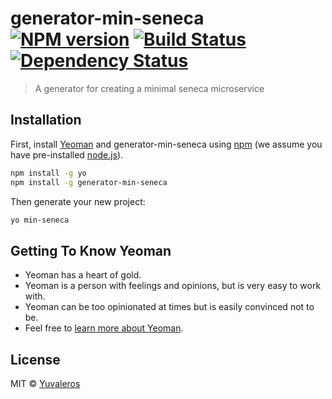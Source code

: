 # generator-min-seneca [![NPM version][npm-image]][npm-url] [![Build Status][travis-image]][travis-url] [![Dependency Status][daviddm-image]][daviddm-url]
> A generator for creating a minimal seneca microservice

## Installation

First, install [Yeoman](http://yeoman.io) and generator-min-seneca using [npm](https://www.npmjs.com/) (we assume you have pre-installed [node.js](https://nodejs.org/)).

```bash
npm install -g yo
npm install -g generator-min-seneca
```

Then generate your new project:

```bash
yo min-seneca
```

## Getting To Know Yeoman

 * Yeoman has a heart of gold.
 * Yeoman is a person with feelings and opinions, but is very easy to work with.
 * Yeoman can be too opinionated at times but is easily convinced not to be.
 * Feel free to [learn more about Yeoman](http://yeoman.io/).

## License

MIT © [Yuvaleros]()


[npm-image]: https://badge.fury.io/js/generator-min-seneca.svg
[npm-url]: https://npmjs.org/package/generator-min-seneca
[travis-image]: https://travis-ci.org/Yuvaleros/generator-min-seneca.svg?branch=master
[travis-url]: https://travis-ci.org/Yuvaleros/generator-min-seneca
[daviddm-image]: https://david-dm.org/Yuvaleros/generator-min-seneca.svg?theme=shields.io
[daviddm-url]: https://david-dm.org/Yuvaleros/generator-min-seneca
